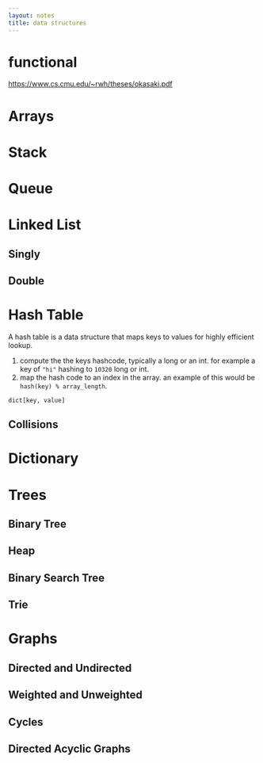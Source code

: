 ```yaml
---
layout: notes
title: data structures
---
```


# functional
https://www.cs.cmu.edu/~rwh/theses/okasaki.pdf


# Arrays

# Stack

# Queue

# Linked List

## Singly

## Double

# Hash Table

A hash table is a data structure that maps keys to values for highly efficient lookup.

1. compute the the keys hashcode, typically a long or an int. for example a key of `"hi"` hashing to `10320` long or int.
2. map the hash code to an index in the array. an example of this would be `hash(key) % array_length`.


```
dict[key, value]
```



## Collisions


# Dictionary

# Trees

## Binary Tree

## Heap

## Binary Search Tree

## Trie

# Graphs

## Directed and Undirected

## Weighted and Unweighted

## Cycles

## Directed Acyclic Graphs

